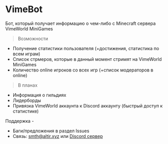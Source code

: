 # VimeBot
Бот, который получает информацию о чем-либо с Minecraft сервера VimeWorld MiniGames

> Возможности
* Получение статистики пользователя (+достижения, статистика по всем играм)
* Список стрмеров, которые в данный момент стримят на VimeWorld MiniGames
* Количество online игроков со всех игр (+список модераторов в online)

> В планах
* Информация о гильдиях
* Лидерборды
* Привязка VimeWorld аккаунта к Discord аккаунту (быстрый доступ к статистике)

Поддержка - 
* Баги/предложения в раздел Issues
* Связь: smth@altir.xyz или [Discord сервер](https://altir.xyz/support)